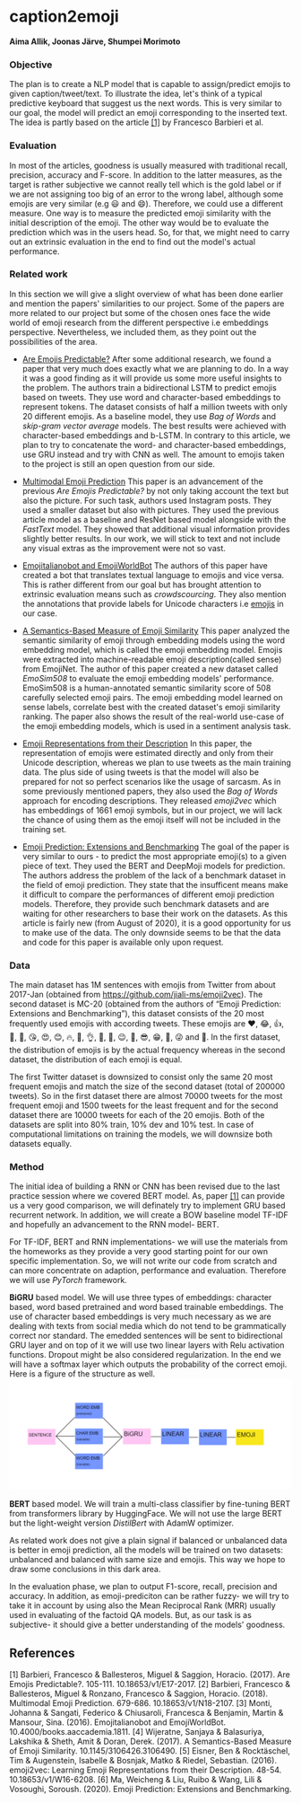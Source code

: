 # caption2emoji
**Aima Allik, Joonas Järve, Shumpei Morimoto**

### Objective
The plan is to create a NLP model that is capable to assign/predict emojis to given caption/tweet/text. 
To illustrate the idea, let's think of a typical predictive keyboard that suggest us the next words. This is very similar to our goal, the model will predict an emoji corresponding to the inserted text. The idea is partly based on the article [[1]](#1) by Francesco Barbieri et al.

### Evaluation
In most of the articles, goodness is usually measured with traditional recall, precision, accuracy and F-score. In addition to the latter measures, as the target is rather subjective we cannot really tell which is the gold label or if we are not assigning too big of an error to the wrong label, although some emojis are very similar (e.g :smiley: and :smile:). Therefore, we could use a different measure. One way is to measure the predicted emoji similarity with the initial description of the emoji. The other way would be to evaluate the prediction which was in the users head. So, for that, we might need to carry out an extrinsic evaluation in the end to find out the model's actual performance.

### Related work
In this section we will give a slight overview of what has been done earlier and mention the papers' similarities to our project. Some of the papers are more related to our project but some of the chosen ones face the wide world of emoji research from the different perspective i.e embeddings perspective. Nevertheless, we included them, as they point out the possibilities of the area.

* [Are Emojis Predictable?](https://arxiv.org/pdf/1702.07285.pdf)
After some additional research, we found a paper that very much does exactly what we are planning to do. In a way it was a good finding as it will provide us some more useful insights to the problem. The authors train a bidirectional LSTM to predict emojis based on tweets. They use word and character-based embeddings to represent tokens. The dataset consists of half a million tweets with only 20 different emojis. As a baseline model, they use *Bag of Words* and *skip-gram vector average* models. The best results were achieved with character-based embeddings and b-LSTM. In contrary to this article, we plan to try to concatenate the word- and character-based embeddings, use GRU instead and try with CNN as well. The amount to emojis taken to the project is still an open question from our side.

* [Multimodal Emoji Prediction](https://arxiv.org/pdf/1803.02392.pdf)
This paper is an advancement of the previous *Are Emojis Predictable?* by not only taking account the text but also the picture. For such task, authors used Instagram posts. They used a smaller dataset but also with pictures. They used the previous article model as a baseline and ResNet based model alongside with the *FastText* model. They showed that additional visual information provides slightly better results. In our work, we will stick to text and not include any visual extras as the improvement were not so vast.

* [Emojitalianobot and EmojiWorldBot](http://ceur-ws.org/Vol-1749/paper37.pdf)
The authors of this paper have created a bot that translates textual language to emojis and vice versa. This is rather different from our goal but has brought attention to extrinsic evaluation means such as *crowdscourcing*. They also mention the annotations that provide labels for Unicode characters i.e [emojis](https://www.unicode.org/cldr/cldr-aux/charts/29/annotations/uralic.html) in our case.

* [A Semantics-Based Measure of Emoji Similarity](https://arxiv.org/pdf/1707.04653.pdf)
This paper analyzed the semantic similarity of emoji through embedding models using the word embedding model, which is called the emoji embedding model. Emojis were extracted into machine-readable emoji description(called sense) from EmojiNet. The author of this paper created a new dataset called *EmoSim508* to evaluate the emoji embedding models' performance. EmoSim508 is a human-annotated semantic similarity score of 508 carefully selected emoji pairs. The emoji embedding model learned on sense labels, correlate best with the created dataset's emoji similarity ranking. The paper also shows the result of the real-world use-case of the emoji embedding models, which is used in a sentiment analysis task.

* [Emoji Representations from their Description](https://arxiv.org/pdf/1609.08359.pdf)
In this paper, the representation of emojis were estimated directly and only from their Unicode description, whereas we plan to use tweets as the main training data. The plus side of using tweets is that the model will also be prepared for not so perfect scenarios like the usage of sarcasm. As in some previously mentioned papers, they also used the *Bag of Words* approach for encoding descriptions. They released *emoji2vec* which has embeddings of 1661 emoji symbols, but in our project, we will lack the chance of using them as the emoji itself will not be included in the training set.  

* [Emoji Prediction: Extensions and Benchmarking](https://arxiv.org/ftp/arxiv/papers/2007/2007.07389.pdf)
The goal of the paper is very similar to ours - to predict the most appropriate emoji(s) to a given piece of text. They used the BERT and DeepMoji models for prediction. The authors address the problem of the lack of a benchmark dataset in the field of emoji prediction. They state that the insufficent means make it difficult to compare the performances of different emoji prediction models. Therefore, they provide such benchmark datasets and are waiting for other researchers to base their work on the datasets. As this article is fairly new (from August of 2020), it is a good opportunity for us to make use of the data. The only downside seems to be that the data and code for this paper is available only upon request.

### Data

The main dataset has 1M sentences with emojis from Twitter from about 2017-Jan (obtained from https://github.com/jiali-ms/emoji2vec). The second dataset is MC-20 (obtained from the authors of “Emoji Prediction: Extensions and Benchmarking”), this dataset consists of the 20 most frequently used emojis with according tweets. These emojis are ❤, 😂, 👍, 🙏, 🙌, 😘, 😍, 😊, 🔥, 👏, 👌, 💪, 👊, 😉, 🎉, 😎, 😁, 💯, 😜 and 👀. In the first dataset, the distribution of emojis is by the actual frequency whereas in the second dataset, the distribution of each emoji is equal. 

The first Twitter dataset is downsized to consist only the same 20 most frequent emojis and match the size of the second dataset (total of 200000 tweets). So in the first dataset there are almost 70000 tweets for the most frequent emoji and 1500 tweets for the least frequent and for the second dataset there are 10000 tweets for each of the 20 emojis. Both of the datasets are split into 80% train, 10% dev and 10% test. In case of computational limitations on training the models, we will downsize both datasets equally.


### Method

The initial idea of building a RNN or CNN has been revised due to the last practice session where we covered BERT model. As, paper [[1]](#1) can provide us a very good comparison, we will definately try to implement GRU based recurrent network. In addition, we will create a BOW baseline model TF-IDF and hopefully an advancement to the RNN model- BERT. 

For TF-IDF, BERT and RNN implementations- we will use the materials from the homeworks as they provide a very good starting point for our own specific implementation. So, we will not write our code from scratch and can more concentrate on adaption, performance and evaluation. Therefore we will use *PyTorch* framework.

**BiGRU** based model. We will use three types of embeddings: character based, word based pretrained and word based trainable embeddings. The use of character based embeddings is very much necessary as we are dealing with texts from social media which do not tend to be grammatically correct nor standard. The emedded sentences will be sent to bidirectional GRU layer and on top of it we will use two linear layers with Relu activation functions. Dropout might be also considered regularization. In the end we will have a softmax layer which outputs the probability of the correct emoji. Here is a figure of the structure as well.  
![*BiGRU* based model](gru.png)

**BERT** based model. We will train a multi-class classifier by fine-tuning BERT from transformers library by HuggingFace. We will not use the large BERT but the light-weight version *DistilBert* with AdamW optimizer. 

As related work does not give a plain signal if balanced or unbalanced data is better in emoji prediction, all the models will be trained on two datasets: unbalanced and balanced with same size and emojis. This way we hope to draw some conclusions in this dark area.

In the evaluation phase, we plan to output F1-score, recall, precision and accuracy. In addition, as emoji-prediciton can be rather fuzzy- we will try to take it in account by using also the Mean Reciprocal Rank (MRR) usually used in evaluating of the factoid QA models. But, as our task is as subjective- it should give a better understanding of the models' goodness. 

## References
<a id="1">[1]</a> 
Barbieri, Francesco & Ballesteros, Miguel & Saggion, Horacio. (2017). Are Emojis Predictable?. 105-111. 10.18653/v1/E17-2017. 
<a id="2">[2]</a> 
Barbieri, Francesco & Ballesteros, Miguel & Ronzano, Francesco & Saggion, Horacio. (2018). Multimodal Emoji Prediction. 679-686. 10.18653/v1/N18-2107. 
<a id="3">[3]</a> 
Monti, Johanna & Sangati, Federico & Chiusaroli, Francesca & Benjamin, Martin & Mansour, Sina. (2016). Emojitalianobot and EmojiWorldBot. 10.4000/books.aaccademia.1811. 
<a id="4">[4]</a> 
Wijeratne, Sanjaya & Balasuriya, Lakshika & Sheth, Amit & Doran, Derek. (2017). A Semantics-Based Measure of Emoji Similarity. 10.1145/3106426.3106490. 
<a id="5">[5]</a> 
Eisner, Ben & Rocktäschel, Tim & Augenstein, Isabelle & Bosnjak, Matko & Riedel, Sebastian. (2016). emoji2vec: Learning Emoji Representations from their Description. 48-54. 10.18653/v1/W16-6208. 
<a id="6">[6]</a> 
Ma, Weicheng & Liu, Ruibo & Wang, Lili & Vosoughi, Soroush. (2020). Emoji Prediction: Extensions and Benchmarking. 
